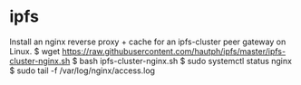 # ipfs
Install an nginx reverse proxy + cache for an ipfs-cluster peer gateway on Linux.
$ wget https://raw.githubusercontent.com/hautph/ipfs/master/ipfs-cluster-nginx.sh
$ bash ipfs-cluster-nginx.sh
$ sudo systemctl status nginx
$ sudo tail -f /var/log/nginx/access.log
